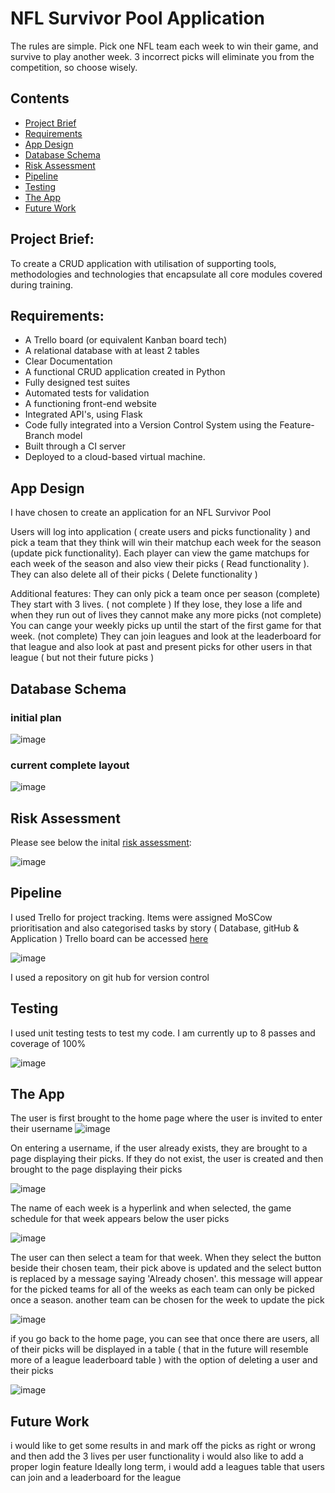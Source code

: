 # NFL Survivor Pool Application
The rules are simple. Pick one NFL team each week to win their game, and survive to play another week. 3 incorrect picks will eliminate you from the competition, so choose wisely.

## Contents
* [Project Brief](#Project-Brief)
* [Requirements](#Requirements)
* [App Design](#App-Design)
* [Database Schema](#Database-Schema)
* [Risk Assessment](#Risk-Assessment)
* [Pipeline](#Pipeline)
* [Testing](#Testing)
* [The App](#The-App)
* [Future Work](#Future-Work)


## Project Brief: 
To create a CRUD application with utilisation of supporting tools,
methodologies and technologies that encapsulate all core modules
covered during training. 

## Requirements:
* A Trello board (or equivalent Kanban board tech) 
* A relational database with at least 2 tables
* Clear Documentation
* A functional CRUD application created in Python
* Fully designed test suites
* Automated tests for validation
* A functioning front-end website
* Integrated API's, using Flask
* Code fully integrated into a Version Control System using the Feature-Branch model
* Built through a CI server 
* Deployed to a cloud-based virtual machine.

## App Design

I have chosen to create an application for an NFL Survivor Pool

Users will log into application ( create users and picks functionality ) and pick a team that they think will win their matchup each week for the season (update pick functionality). Each player can view the game matchups for each week of the season and also view their picks ( Read functionality ). They can also delete all of their picks ( Delete functionality )

Additional features:
They can only pick a team once per season (complete)
They start with 3 lives. ( not complete )
If they lose, they lose a life and when they run out of lives they cannot make any more picks (not complete)
You can cange your weekly picks up until the start of the first game for that week. (not complete)
They can join leagues and look at the leaderboard for that league and also look at past and present picks for other users in that league ( but not their future picks ) 

## Database Schema
### initial plan

![image](https://user-images.githubusercontent.com/116156199/201987265-57b8e63b-b673-446b-8754-a580c9a15822.png)

### current complete layout 

![image](https://user-images.githubusercontent.com/116156199/202020798-8e19ea0c-2680-478e-85dc-aec8ce8e5987.png)

## Risk Assessment

Please see below the inital [risk assessment](https://alexmann-my.sharepoint.com/:x:/r/personal/cathy_simms_weareams_com/_layouts/15/Doc.aspx?sourcedoc=%7B95C05E09-FCFD-444A-85B4-EF5E13802B1B%7D&file=workout_Risk_WITH_FINAL_REVIEWS.xlsx&action=default&mobileredirect=true&DefaultItemOpen=1&login_hint=Cathy.Simms%40weareams.com&ct=1668596212273&wdOrigin=OFFICECOM-WEB.START.EDGEWORTH&cid=b68850c7-a12d-4ebe-8811-36f3e58ce07d):

![image](https://user-images.githubusercontent.com/116156199/202208403-021a672c-ec85-4c0e-8a4c-93d8e24cfbf9.png)


## Pipeline

I used Trello for project tracking. Items were assigned MoSCow prioritisation and also categorised tasks by story ( Database, gitHub & Application )
Trello board can be accessed [here](https://trello.com/b/V4WOjJ9p/nflsurvivorpool)

![image](https://user-images.githubusercontent.com/116156199/202021926-b93a7d72-8c39-42bf-ad95-50a252814ca1.png)

I used a repository on git hub for version control

## Testing

I used unit testing tests to test my code. I am currently up to 8 passes and coverage of 100%

![image](https://user-images.githubusercontent.com/116156199/202142808-f1c59000-56f3-4f9e-bb62-01ccac0b47db.png)

## The App

The user is first brought to the home page where the user is invited to enter their username
![image](https://user-images.githubusercontent.com/116156199/202028110-3f2a77ef-ae78-43c7-9c46-46a139177881.png)

On entering a username, if the user already exists, they are brought to a page displaying their picks. If they do not exist, the user is created and then brought to the page displaying their picks

![image](https://user-images.githubusercontent.com/116156199/202028469-69f5cb3d-ae96-4277-8238-663ec9a4f48b.png)

The name of each week is a hyperlink and when selected, the game schedule for that week appears below the user picks

![image](https://user-images.githubusercontent.com/116156199/202028629-736ea702-37cf-49a8-b70f-b72538102a54.png)

The user can then select a team for that week. When they select the button beside their chosen team, their pick above is updated and the select button is replaced by a message saying 'Already chosen'. this message will appear for the picked teams for all of the weeks as each team can only be picked once a season. another team can be chosen for the week to update the pick

![image](https://user-images.githubusercontent.com/116156199/202029045-afd80018-cd0f-4370-9695-2bcefb7f05c6.png)

if you go back to the home page, you can see that once there are users, all of their picks will be displayed in a table ( that in the future will resemble more of a league leaderboard table ) with the option of deleting a user and their picks

![image](https://user-images.githubusercontent.com/116156199/202029436-0008928c-15b7-46cb-a306-5f9b3c95c335.png)

## Future Work

i would like to get some results in and mark off the picks as right or wrong and then add the 3 lives per user functionality
i would also like to add a proper login feature
Ideally long term, i would add a leagues table that users can join and a leaderboard for the league











